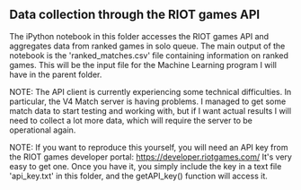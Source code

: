 ## Data collection through the RIOT games API

The iPython notebook in this folder accesses the RIOT games API and aggregates data from ranked games in solo queue. The main output of the notebook is the 'ranked_matches.csv' file containing information on ranked games. This will be the input file for the Machine Learning program I will have in the parent folder. 


NOTE: The API client is currently experiencing some technical difficulties. In particular, the V4 Match server is having problems. I managed to get some match data to start testing and working with, but if I want actual results I will need to collect a lot more data, which will require the server to be operational again.

NOTE: If you want to reproduce this yourself, you will need an API key from the RIOT games developer portal: https://developer.riotgames.com/
It's very easy to get one. Once you have it, you simply include the key in a text file 'api_key.txt' in this folder, and the getAPI_key() function will access it.
